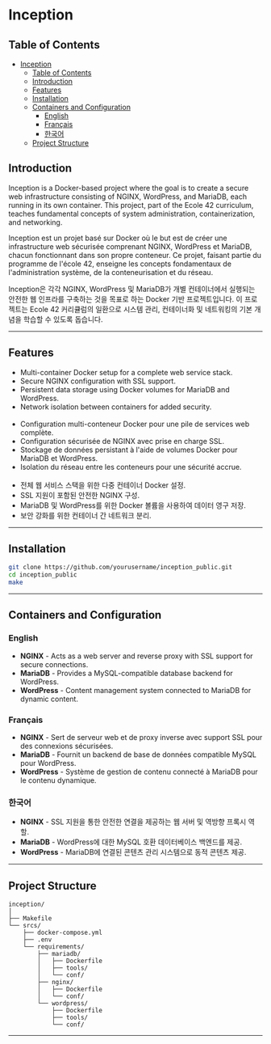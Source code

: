 # Inception

## Table of Contents

- [Inception](#inception)
  - [Table of Contents](#table-of-contents)
  - [Introduction](#introduction)
  - [Features](#features)
  - [Installation](#installation)
  - [Containers and Configuration](#containers-and-configuration)
    - [English](#english)
    - [Français](#français)
    - [한국어](#한국어)
  - [Project Structure](#project-structure)

## Introduction

Inception is a Docker-based project where the goal is to create a secure web infrastructure consisting of NGINX, WordPress, and MariaDB, each running in its own container. This project, part of the Ecole 42 curriculum, teaches fundamental concepts of system administration, containerization, and networking.

Inception est un projet basé sur Docker où le but est de créer une infrastructure web sécurisée comprenant NGINX, WordPress et MariaDB, chacun fonctionnant dans son propre conteneur. Ce projet, faisant partie du programme de l'école 42, enseigne les concepts fondamentaux de l'administration système, de la conteneurisation et du réseau.

Inception은 각각 NGINX, WordPress 및 MariaDB가 개별 컨테이너에서 실행되는 안전한 웹 인프라를 구축하는 것을 목표로 하는 Docker 기반 프로젝트입니다. 이 프로젝트는 Ecole 42 커리큘럼의 일환으로 시스템 관리, 컨테이너화 및 네트워킹의 기본 개념을 학습할 수 있도록 돕습니다.

---

## Features

- Multi-container Docker setup for a complete web service stack.
- Secure NGINX configuration with SSL support.
- Persistent data storage using Docker volumes for MariaDB and WordPress.
- Network isolation between containers for added security.
<br><br>
- Configuration multi-conteneur Docker pour une pile de services web complète.
- Configuration sécurisée de NGINX avec prise en charge SSL.
- Stockage de données persistant à l'aide de volumes Docker pour MariaDB et WordPress.
- Isolation du réseau entre les conteneurs pour une sécurité accrue.
<br><br>
- 전체 웹 서비스 스택을 위한 다중 컨테이너 Docker 설정.
- SSL 지원이 포함된 안전한 NGINX 구성.
- MariaDB 및 WordPress를 위한 Docker 볼륨을 사용하여 데이터 영구 저장.
- 보안 강화를 위한 컨테이너 간 네트워크 분리.

---

## Installation

```bash
git clone https://github.com/yourusername/inception_public.git
cd inception_public
make
```

---

## Containers and Configuration

### English
- **NGINX** - Acts as a web server and reverse proxy with SSL support for secure connections.
- **MariaDB** - Provides a MySQL-compatible database backend for WordPress.
- **WordPress** - Content management system connected to MariaDB for dynamic content.

### Français
- **NGINX** - Sert de serveur web et de proxy inverse avec support SSL pour des connexions sécurisées.
- **MariaDB** - Fournit un backend de base de données compatible MySQL pour WordPress.
- **WordPress** - Système de gestion de contenu connecté à MariaDB pour le contenu dynamique.

### 한국어
- **NGINX** - SSL 지원을 통한 안전한 연결을 제공하는 웹 서버 및 역방향 프록시 역할.
- **MariaDB** - WordPress에 대한 MySQL 호환 데이터베이스 백엔드를 제공.
- **WordPress** - MariaDB에 연결된 콘텐츠 관리 시스템으로 동적 콘텐츠 제공.

---

## Project Structure

```
inception/
│
├── Makefile                 
└── srcs/
    ├── docker-compose.yml  
    ├── .env                 
    └── requirements/
        ├── mariadb/
        │   ├── Dockerfile
        │   ├── tools/
        │   └── conf/
        ├── nginx/
        │   ├── Dockerfile   
        │   └── conf/
        └── wordpress/
            ├── Dockerfile
            ├── tools/
            └── conf/
```

---
